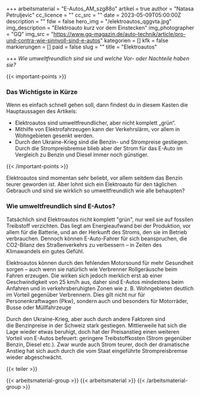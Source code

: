 +++
arbeitsmaterial = "E-Autos_AM_szg88o"
artikel = true
author = "Natasa Petruljevic"
cc_licence = ""
cc_src = ""
date = 2023-05-09T05:00:00Z
description = ""
fdw = false
hero_img = "/elektroautos_qggvta.jpg"
img_description = "Elektroauto kurz vor dem Einstecken"
img_photographer = "GQ"
img_src = "https://www.gq-magazin.de/auto-technik/article/pro-und-contra-wie-sinnvoll-sind-e-autos"
kategorien = []
kfk = false
markierungen = []
paid = false
slug = ""
title = "Elektroautos"

+++
_Wie umweltfreundlich sind sie und welche Vor- oder Nachteile haben sie?_

{{< important-points >}} <h3>Das Wichtigste in Kürze</h3>

<p>Wenn es einfach schnell gehen soll, dann findest du in diesem Kasten die Hauptaussagen des Artikels:</p>

<ul>

<li>Elektroautos sind umweltfreundlicher, aber nicht komplett „grün“.</li>

<li>Mithilfe von Elektrofahrzeugen kann der Verkehrslärm, vor allem in Wohngebieten gesenkt werden.</li>

<li>Durch den Ukraine-Krieg sind die Benzin- und Strompreise gestiegen. Durch die Strompreisbremse blieb aber der Strom für das E-Auto im Vergleich zu Benzin und Diesel immer noch günstiger.</li>

</ul> {{< /important-points >}}

Elektroautos sind momentan sehr beliebt, vor allem seitdem das Benzin teurer geworden ist. Aber lohnt sich ein Elektroauto für den täglichen Gebrauch und sind sie wirklich so umweltfreundlich wie alle behaupten?

### Wie umweltfreundlich sind E-Autos?

Tatsächlich sind Elektroautos nicht komplett "grün", nur weil sie auf fossilen Treibstoff verzichten. Das liegt am Energieaufwand bei der Produktion, vor allem für die Batterie, und an der Herkunft des Stroms, den sie im Betrieb verbrauchen. Dennoch können E-Auto-Fahrer für sich beanspruchen, die CO2-Bilanz des Straßenverkehrs zu verbessern – in Zeiten des Klimawandels ein gutes Gefühl.

Elektroautos können durch den fehlenden Motorsound für mehr Gesundheit sorgen – auch wenn sie natürlich wie Verbrenner Rollgeräusche beim Fahren erzeugen. Die wirken sich jedoch merklich erst ab einer Geschwindigkeit von 25 km/h aus, daher sind E-Autos mindestens beim Anfahren und in verkehrsberuhigten Zonen wie z. B. Wohngebieten deutlich im Vorteil gegenüber Verbrennern. Dies gilt nicht nur für Personenkraftwagen (Pkw), sondern auch und besonders für Motorräder, Busse oder Müllfahrzeuge

Durch den Ukraine-Krieg, aber auch durch andere Faktoren sind die Benzinpreise in der Schweiz stark gestiegen. Mittlerweile hat sich die Lage wieder etwas beruhigt, doch hat der Preisanstieg einen weiteren Vorteil von E-Autos befeuert: geringere Treibstoffkosten (Strom gegenüber Benzin, Diesel etc.). Zwar wurde auch Strom teurer, doch der dramatische Anstieg hat sich auch durch die vom Staat eingeführte Strompreisbremse wieder abgeschwächt.

{{< teiler >}}

{{< arbeitsmaterial-group >}}
{{< arbeitsmaterial >}}
{{< /arbeitsmaterial-group >}}
